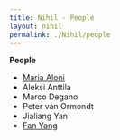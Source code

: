 ```yaml
---
title: Nihil - People
layout: nihil
permalink: ./Nihil/people
---
```


**People**

- [Maria Aloni](https://www.marialoni.org) 
- Aleksi Anttila
- Marco Degano
- Peter van Ormondt
- Jialiang Yan
- [Fan Yang](https://sites.google.com/site/fanyanghp/)


